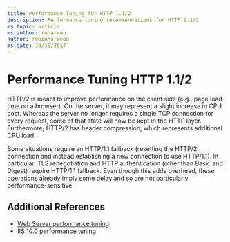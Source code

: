 ```yaml
---
title: Performance Tuning for HTTP 1.1/2
description: Performance tuning recommendations for HTTP 1.1/2
ms.topic: article
ms.author: roharwoo
author: robinharwood
ms.date: 10/16/2017
---
```


# Performance Tuning HTTP 1.1/2

HTTP/2 is meant to improve performance on the client side (e.g., page load time on a browser). On the server, it may represent a slight increase in CPU cost. Whereas the server no longer requires a single TCP connection for every request, some of that state will now be kept in the HTTP layer. Furthermore, HTTP/2 has header compression, which represents additional CPU load.

Some situations require an HTTP/1.1 fallback (resetting the HTTP/2 connection and instead establishing a new connection to use HTTP/1.1). In particular, TLS renegotiation and HTTP authentication (other than Basic and Digest) require HTTP/1.1 fallback. Even though this adds overhead, these operations already imply some delay and so are not particularly performance-sensitive.

## Additional References
- [Web Server performance tuning](index.md)
- [IIS 10.0 performance tuning](tuning-iis-10.md)

